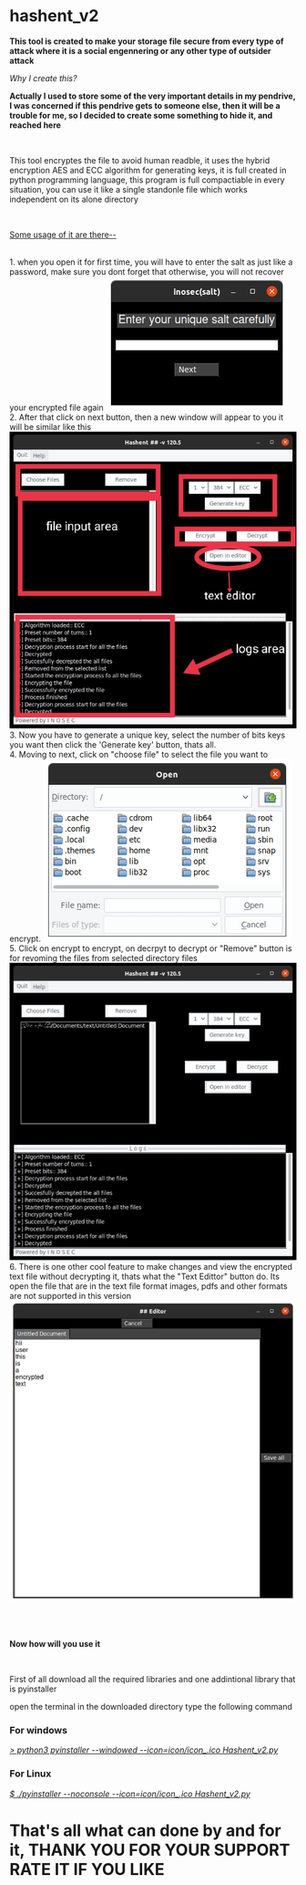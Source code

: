 # hashent_v2

<html>
  <body>
    <p><b>This tool is created to make your storage file secure from every type of attack where it is a social engennering or any other type of outsider attack</b></p>
    <p><i>Why I create this?</i></p>
    <p><b>Actually I used to store some of the very important details in my pendrive, I was concerned if this pendrive gets to someone else, then it will be a trouble for me, so I decided to create some something to hide it, and reached here</b></p>
    <br><p>This tool encryptes the file to avoid human readble, it uses the hybrid encryption AES and ECC algorithm for generating keys, it is full created in python programming language, this program is full compactiable in every situation, you can use it like a single standonle file which works independent on its alone directory</p>
    <br><p><u>Some usage of it are there--</u></p>
      <br>1. when you open it for first time, you will have to enter the salt as just like a password, make sure you dont forget that otherwise, you will not recover your encrypted file again
    <img src=images/salt.png>
    <br>2. After that click on next button, then a new window will appear to you it will be similar like this
    <img src=images/main_screen_.jpg>
    <br>3. Now you have to generate a unique key, select the number of bits keys you want then click the 'Generate key' button, thats all.
    <br>4. Moving to next, click on "choose file" to select the file you want to encrypt.
    <img src=images/directory.png>
    <br>5. Click on encrypt to encrypt, on decrpyt to decrypt or "Remove" button is for revoming the files from selected directory files
    <img src=images/main_screen.jpg>
    <br>6. There is one other cool feature to make changes and view the encrypted text file without decrypting it, thats what the "Text Edittor" button do. Its open the file that are in the text file format images, pdfs and other formats are not supported in this version
    <img src=images/text_editor.png></p>
  <br><br><p><b>Now how will you use it</b></p>
  <br><p>First of all download all the required libraries and one addintional library that is pyinstaller</p>
  <p>open the terminal in the downloaded directory type the following command</p>
  <h3>For windows</h3>
  <p><u><i>  > python3 pyinstaller --windowed --icon=icon/icon_.ico Hashent_v2.py</i></u></p>
  <h3>For Linux</h3>
  <p><u><i>  $ ./pyinstaller --noconsole --icon=icon/icon_.ico Hashent_v2.py</i></u></p>
  <h1>That's all what can done by and for it, THANK YOU FOR YOUR SUPPORT RATE IT IF YOU LIKE</h1>
  </body>
</html>
